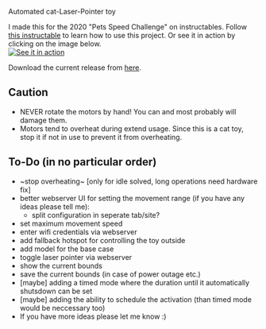 Automated cat-Laser-Pointer toy

I made this for the 2020 "Pets Speed Challenge" on instructables.
Follow [this instructable](https://www.instructables.com/id/An-Automated-Cat-laser-pointer-toy/) to learn how to use this project.
Or see it in action by clicking on the image below. <br>
[![See it in action](https://img.youtube.com/vi/vp5igMt3IM0/0.jpg)](https://www.youtube.com/watch?v=vp5igMt3IM0)

Download the current release from [here](https://github.com/CaptainDario/Automated-Cat-Laser-Pointer-toy/releases).


## Caution
* NEVER rotate the motors by hand! You can and most probably will damage them.
* Motors tend to overheat during extend usage. Since this is a cat toy, stop it if not in use to prevent it from overheating.


##  To-Do (in no particular order)
* ~stop overheating~ [only for idle solved, long operations need hardware fix]
* better webserver UI for setting the movement range (if you have any ideas please tell me):
  * split configuration in seperate tab/site?
* set maximum movement speed
* enter wifi credentials via webserver
* add fallback hotspot for controlling the toy outside
* add model for the base case
* toggle laser pointer via webserver
* show the current bounds
* save the current bounds (in case of power outage etc.)
* [maybe] adding a timed mode where the duration until it automatically shutsdown can be set
* [maybe] adding the ability to schedule the activation (than timed mode would be neccessary too)
* If you have more ideas please let me know :)
